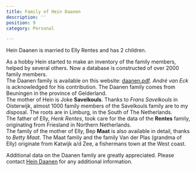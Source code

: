 ```yaml
---
title: Family of Hein Daanen
description: ''
position: 9
category: Personal

---
```

Hein Daanen is married to Elly Rentes and has 2 children.

As a hobby Hein started to make an inventory of the family members, helped by several others. Now a database is constructed of over 2000 family members.  
The Daanen family is available on this website: [daanen.pdf](https://heindaanen.nl/images/daanen.pdf "daanen.pdf"). _André van Eck_ is acknowledged for his contribution. The Daanen family comes from Beuningen in the province of Gelderland.  
The mother of Hein is Joke **Savelkouls**. Thanks to _Frans Savelkouls_ in Oisterwijk, almost 1000 family members of the Savelkouls family are to my disposal. The roots are in Limburg, in the South of The Netherlands.  
The father of Elly, _Henk Rentes_, took care for the data of the **Rentes** family, originating from Friesland in Northern Netherlands.  
The family of the mother of Elly, Bep **Maat** is also available in detail, thanks to _Betty Maat_. The Maat family and the family Van der Plas (grandma of Elly) originate from Katwijk a/d Zee, a fishermans town at the West coast.  
  
Additional data on the Daanen family are greatly appreciated. Please contact [Hein Daanen](mailto:daanen@ziggo.nl) for any additional information.